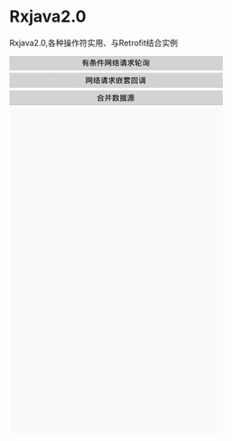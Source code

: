 # Rxjava2.0
Rxjava2.0,各种操作符实用、与Retrofit结合实例

![img](https://github.com/979527040/Rxjava2.0/blob/master/GIF.gif)
